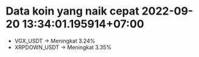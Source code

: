 # Data koin yang naik cepat 2022-09-20 13:34:01.195914+07:00

* VGX_USDT -> Meningkat 3.24%
* XRPDOWN_USDT -> Meningkat 3.35%
